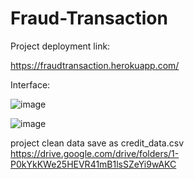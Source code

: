 # Fraud-Transaction
Project deployment link:

https://fraudtransaction.herokuapp.com/

Interface:

![image](https://user-images.githubusercontent.com/62297646/137868382-519d7e98-6a83-4467-a084-7b6c0c691d98.png)


![image](https://user-images.githubusercontent.com/62297646/137868202-041fe2ef-362d-49a9-a01d-caf34daff1a9.png)

project clean data save as credit_data.csv
https://drive.google.com/drive/folders/1-P0kYkKWe25HEVR41mB1lsSZeYi9wAKC


